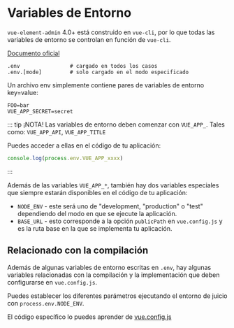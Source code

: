 # Variables de Entorno

`vue-element-admin` 4.0+ está construido en `vue-cli`, por lo que todas las variables de entorno se controlan en función de `vue-cli`.

[Documento oficial](https://cli.vuejs.org/guide/mode-and-env.html)

```
.env                # cargado en todos los casos
.env.[mode]         # solo cargado en el modo especificado
```

Un archivo env simplemente contiene pares de variables de entorno key=value:

```
FOO=bar
VUE_APP_SECRET=secret
```

::: tip ¡NOTA!
Las variables de entorno deben comenzar con `VUE_APP_`. Tales como: `VUE_APP_API`, `VUE_APP_TITLE`

Puedes acceder a ellas en el código de tu aplicación:

```js
console.log(process.env.VUE_APP_xxxx)
```

:::

Además de las variables `VUE_APP_*`, también hay dos variables especiales que siempre estarán disponibles en el código de tu aplicación:

- `NODE_ENV` - este será uno de "development, "production" o "test" dependiendo del modo en que se ejecute la aplicación.
- `BASE_URL` - esto corresponde a la opción `publicPath` en `vue.config.js` y es la ruta base en la que se implementa tu aplicación.

## Relacionado con la compilación

Además de algunas variables de entorno escritas en `.env`, hay algunas variables relacionadas con la compilación y la implementación que deben configurarse en `vue.config.js`.

Puedes establecer los diferentes parámetros ejecutando el entorno de juicio con `process.env.NODE_ENV`.

El código específico lo puedes aprender de [vue.config.js](https://github.com/LZQ5232/vue-element-admin/blob/master/vue.config.js)
